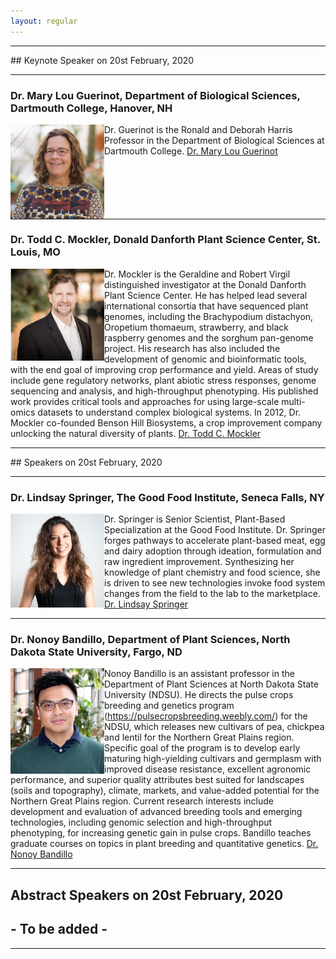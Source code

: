 ```yaml
---
layout: regular
---
```


<hr style="clear: both;" />
## Keynote Speaker on 20st February, 2020
<hr style="clear: both;" />

### Dr. Mary Lou Guerinot, Department of Biological Sciences, Dartmouth College, Hanover, NH

<img src="/img/2020Guerinot.png" alt="Dr. Mary Lou Guerinot Photo" width="150px" style="float: left" /> 

Dr. Guerinot is the Ronald and Deborah Harris Professor in the Department of Biological Sciences at Dartmouth College. 
<a href="https://biology.dartmouth.edu/people/mary-lou-guerinot" target="_blank"> Dr. Mary Lou Guerinot </a>

<hr style="clear: both;" />

### Dr. Todd C. Mockler, Donald Danforth Plant Science Center, St. Louis, MO

<img src="/img/2020Mockler.png" alt="Dr. Todd C. Mockler Photo" width="150px" style="float: left" /> 

Dr. Mockler is the Geraldine and Robert Virgil distinguished investigator at the Donald Danforth Plant Science Center. He has helped lead several international consortia that have sequenced plant genomes, including the Brachypodium distachyon, Oropetium thomaeum, strawberry, and black raspberry genomes and the sorghum pan-genome project. His research has also included the development of genomic and bioinformatic tools, with the end goal of improving crop performance and yield. Areas of study include gene regulatory networks, plant abiotic stress responses, genome sequencing and analysis, and high-throughput phenotyping. His published work provides critical tools and approaches for using large-scale multi-omics datasets to understand complex biological systems. In 2012, Dr. Mockler co-founded Benson Hill Biosystems, a crop improvement company unlocking the natural diversity of plants. 
<a href="https://www.danforthcenter.org/scientists-research/principal-investigators/todd-mockler" target="_blank"> Dr. Todd C. Mockler </a>



<hr style="clear: both;" />
## Speakers on 20st February, 2020
<hr style="clear: both;" />

### Dr. Lindsay Springer, The Good Food Institute, Seneca Falls, NY

<img src="/img/2020Springer.png" alt="Dr. Lindsay Springer Photo"  width="150px" style="float: left" /> 

Dr. Springer is Senior Scientist, Plant-Based Specialization at the Good Food Institute. Dr. Springer forges pathways to accelerate plant-based meat, egg and dairy adoption through ideation, formulation and raw ingredient improvement. Synthesizing her knowledge of plant chemistry and food science, she is driven to see new technologies invoke food system changes from the field to the lab to the marketplace. 
<a href="https://www.gfi.org/our-team" target="_blank"> Dr. Lindsay Springer </a>

<hr style="clear: both;" />

### Dr. Nonoy Bandillo, Department of Plant Sciences, North Dakota State University, Fargo, ND

<img src="/img/2020Bandillo.png" alt="Dr. Nonoy Bandillo Photo" width="150px" style="float: left" /> 

Nonoy Bandillo is an assistant professor in the Department of Plant Sciences at North Dakota State University (NDSU). He directs the pulse crops breeding and genetics program (https://pulsecropsbreeding.weebly.com/) for the NDSU, which releases new cultivars of pea, chickpea and lentil for the Northern Great Plains region. Specific goal of the program is to develop early maturing high-yielding cultivars and germplasm with improved disease resistance, excellent agronomic performance, and superior quality attributes best suited for landscapes (soils and topography), climate, markets, and value-added potential for the Northern Great Plains region. Current research interests include development and evaluation of advanced breeding tools and emerging technologies, including genomic selection and high-throughput phenotyping, for increasing genetic gain in pulse crops. Bandillo teaches graduate courses on topics in plant breeding and quantitative genetics. 
</n><a href="https://www.ag.ndsu.edu/plantsciences/people/faculty/bandillo" target="_blank"> Dr. Nonoy Bandillo </a>

<hr style="clear: both;" />


## Abstract Speakers on 20st February, 2020
## - To be added -
<hr style="clear: both;" />
